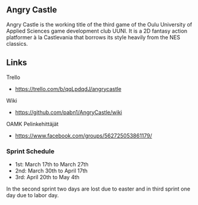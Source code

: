 ## Angry Castle

Angry Castle is the working title of the third game of the Oulu University of Applied Sciences game development club UUNI. It is a 2D fantasy action platformer à la Castlevania that borrows its style heavily from the NES classics.

## Links

Trello
* https://trello.com/b/qqLpdqdJ/angrycastle

Wiki
* https://github.com/pabn1/AngryCastle/wiki

OAMK Pelinkehittäjät
* https://www.facebook.com/groups/562725053861179/

### Sprint  Schedule

* 1st: March 17th to March 27th
* 2nd: March 30th to April 17th
* 3rd: April 20th to May 4th

In the second sprint two days are lost due to easter and in third sprint one day due to labor day.
